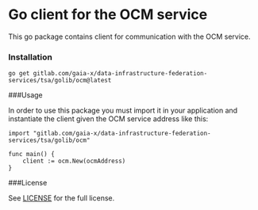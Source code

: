 # Go client for the OCM service

This go package contains client for communication with the OCM service.

### Installation

```shell
go get gitlab.com/gaia-x/data-infrastructure-federation-services/tsa/golib/ocm@latest
```

###Usage

In order to use this package you must import it in your application and
instantiate the client given the OCM service address like this:

```
import "gitlab.com/gaia-x/data-infrastructure-federation-services/tsa/golib/ocm"

func main() {
    client := ocm.New(ocmAddress)
}
```

###License

See [LICENSE](../LICENSE) for the full license.